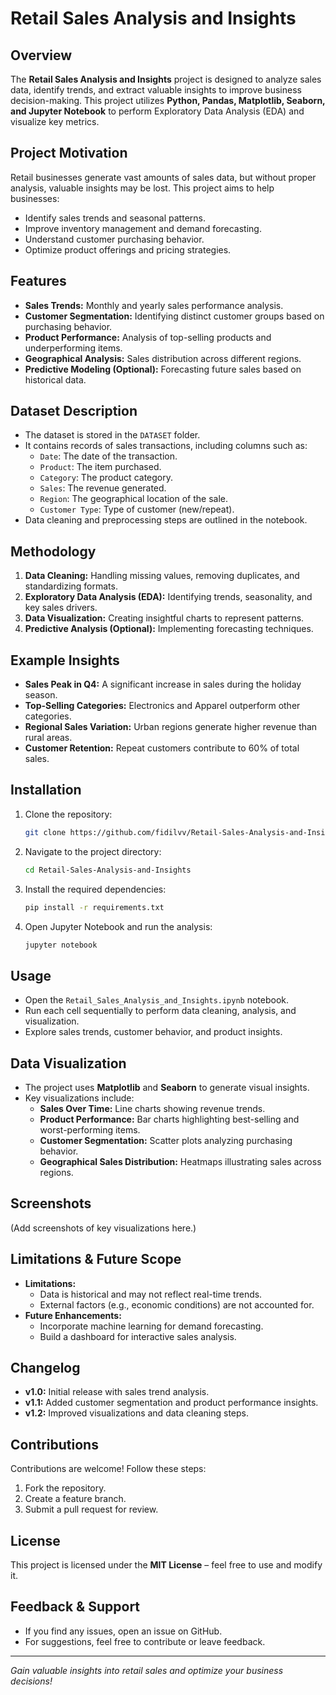 # Retail Sales Analysis and Insights

## Overview
The **Retail Sales Analysis and Insights** project is designed to analyze sales data, identify trends, and extract valuable insights to improve business decision-making. This project utilizes **Python, Pandas, Matplotlib, Seaborn, and Jupyter Notebook** to perform Exploratory Data Analysis (EDA) and visualize key metrics.

## Project Motivation
Retail businesses generate vast amounts of sales data, but without proper analysis, valuable insights may be lost. This project aims to help businesses:
- Identify sales trends and seasonal patterns.
- Improve inventory management and demand forecasting.
- Understand customer purchasing behavior.
- Optimize product offerings and pricing strategies.

## Features
- **Sales Trends:** Monthly and yearly sales performance analysis.
- **Customer Segmentation:** Identifying distinct customer groups based on purchasing behavior.
- **Product Performance:** Analysis of top-selling products and underperforming items.
- **Geographical Analysis:** Sales distribution across different regions.
- **Predictive Modeling (Optional):** Forecasting future sales based on historical data.

## Dataset Description
- The dataset is stored in the `DATASET` folder.
- It contains records of sales transactions, including columns such as:
  - `Date`: The date of the transaction.
  - `Product`: The item purchased.
  - `Category`: The product category.
  - `Sales`: The revenue generated.
  - `Region`: The geographical location of the sale.
  - `Customer Type`: Type of customer (new/repeat).
- Data cleaning and preprocessing steps are outlined in the notebook.

## Methodology
1. **Data Cleaning:** Handling missing values, removing duplicates, and standardizing formats.
2. **Exploratory Data Analysis (EDA):** Identifying trends, seasonality, and key sales drivers.
3. **Data Visualization:** Creating insightful charts to represent patterns.
4. **Predictive Analysis (Optional):** Implementing forecasting techniques.

## Example Insights
- **Sales Peak in Q4:** A significant increase in sales during the holiday season.
- **Top-Selling Categories:** Electronics and Apparel outperform other categories.
- **Regional Sales Variation:** Urban regions generate higher revenue than rural areas.
- **Customer Retention:** Repeat customers contribute to 60% of total sales.

## Installation
1. Clone the repository:
   ```bash
   git clone https://github.com/fidilvv/Retail-Sales-Analysis-and-Insights.git
   ```
2. Navigate to the project directory:
   ```bash
   cd Retail-Sales-Analysis-and-Insights
   ```
3. Install the required dependencies:
   ```bash
   pip install -r requirements.txt
   ```
4. Open Jupyter Notebook and run the analysis:
   ```bash
   jupyter notebook
   ```

## Usage
- Open the `Retail_Sales_Analysis_and_Insights.ipynb` notebook.
- Run each cell sequentially to perform data cleaning, analysis, and visualization.
- Explore sales trends, customer behavior, and product insights.

## Data Visualization
- The project uses **Matplotlib** and **Seaborn** to generate visual insights.
- Key visualizations include:
  - **Sales Over Time:** Line charts showing revenue trends.
  - **Product Performance:** Bar charts highlighting best-selling and worst-performing items.
  - **Customer Segmentation:** Scatter plots analyzing purchasing behavior.
  - **Geographical Sales Distribution:** Heatmaps illustrating sales across regions.

## Screenshots
(Add screenshots of key visualizations here.)

## Limitations & Future Scope
- **Limitations:**
  - Data is historical and may not reflect real-time trends.
  - External factors (e.g., economic conditions) are not accounted for.
- **Future Enhancements:**
  - Incorporate machine learning for demand forecasting.
  - Build a dashboard for interactive sales analysis.

## Changelog
- **v1.0:** Initial release with sales trend analysis.
- **v1.1:** Added customer segmentation and product performance insights.
- **v1.2:** Improved visualizations and data cleaning steps.

## Contributions
Contributions are welcome! Follow these steps:
1. Fork the repository.
2. Create a feature branch.
3. Submit a pull request for review.

## License
This project is licensed under the **MIT License** – feel free to use and modify it.

## Feedback & Support
- If you find any issues, open an issue on GitHub.
- For suggestions, feel free to contribute or leave feedback.

---
*Gain valuable insights into retail sales and optimize your business decisions!*
